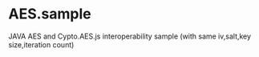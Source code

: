 # AES.sample
JAVA AES and Cypto.AES.js interoperability sample (with same iv,salt,key size,iteration count)
